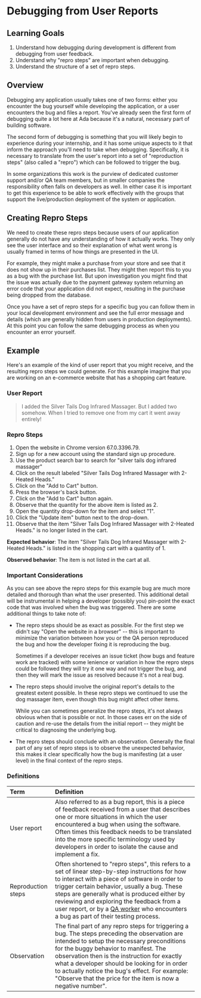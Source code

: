 # Debugging from User Reports
## Learning Goals
1. Understand how debugging during development is different from debugging from user feedback.
1. Understand why "repro steps" are important when debugging.
1. Understand the structure of a set of repro steps.

## Overview
Debugging any application usually takes one of two forms: either you encounter the bug yourself while developing the application, or a user encounters the bug and files a report. You've already seen the first form of debugging quite a lot here at Ada because it's a natural, necessary part of building software.

The second form of debugging is something that you will likely begin to experience during your internship, and it has some unique aspects to it that inform the approach you'll need to take when debugging. Specifically, it is necessary to translate from the user's report into a set of "reproduction steps" (also called a "repro") which can be followed to trigger the bug.

In some organizations this work is the purview of dedicated customer support and/or QA team members, but in smaller companies the responsibility often falls on developers as well. In either case it is important to get this experience to be able to work effectively with the groups that support the live/production deployment of the system or application.

## Creating Repro Steps
We need to create these repro steps because users of our application generally do not have any understanding of how it actually works. They only see the user interface and so their explanation of what went wrong is usually framed in terms of how things are presented in the UI.

For example, they might make a purchase from your store and see that it does not show up in their purchases list. They might then report this to you as a bug with the purchase list. But upon investigation you might find that the issue was actually due to the payment gateway system returning an error code that your application did not expect, resulting in the purchase being dropped from the database.

Once you have a set of repro steps for a specific bug you can follow them in your local development environment and see the full error message and details (which are generally hidden from users in production deployments). At this point you can follow the same debugging process as when you encounter an error yourself.

## Example
Here's an example of the kind of user report that you might receive, and the resulting repro steps we could generate. For this example imagine that you are working on an e-commerce website that has a shopping cart feature.

### User Report
> I added the Silver Tails Dog Infrared Massager. But I added two somehow. When I tried to remove one from my cart it went away entirely!

### Repro Steps
1. Open the website in Chrome version 67.0.3396.79.
1. Sign up for a new account using the standard sign up procedure.
1. Use the product search bar to search for "silver tails dog infrared massager"
1. Click on the result labeled "Silver Tails Dog Infrared Massager with 2-Heated Heads."
1. Click on the "Add to Cart" button.
1. Press the browser's back button.
1. Click on the "Add to Cart" button again.
1. Observe that the quantity for the above item is listed as 2.
1. Open the quantity drop-down for the item and select "1".
1. Click the "Update item" button next to the drop-down.
1. Observe that the item "Silver Tails Dog Infrared Massager with 2-Heated Heads." is no longer listed in the cart.

**Expected behavior**: The item "Silver Tails Dog Infrared Massager with 2-Heated Heads." is listed in the shopping cart with a quantity of 1.

**Observed behavior**: The item is not listed in the cart at all.

### Important Considerations
As you can see above the repro steps for this example bug are much more detailed and thorough than what the user presented. This additional detail will be instrumental in helping a developer (possibly you) pin-point the exact code that was involved when the bug was triggered. There are some additional things to take note of:

* The repro steps should be as exact as possible. For the first step we didn't say "Open the website in a browser" -- this is important to minimize the variation between how you or the QA person reproduced the bug and how the developer fixing it is reproducing the bug.

  Sometimes if a developer receives an issue ticket (how bugs and feature work are tracked) with some lenience or variation in how the repro steps could be followed they will try it one way and not trigger the bug, and then they will mark the issue as resolved because it's not a real bug.
* The repro steps should involve the original report's details to the greatest extent possible. In these repro steps we continued to use the dog massager item, even though this bug might affect other items.

  While you can sometimes generalize the repro steps, it's not always obvious when that is possible or not. In those cases err on the side of caution and re-use the details from the initial report -- they might be critical to diagnosing the underlying bug.
* The repro steps should conclude with an observation. Generally the final part of any set of repro steps is to observe the unexpected behavior, this makes it clear specifically how the bug is manifesting (at a user level) in the final context of the repro steps.

### Definitions
| Term | Definition |
|:-----|:-----------|
| User report | Also referred to as a bug report, this is a piece of feedback received from a user that describes one or more situations in which the user encountered a bug when using the software. Often times this feedback needs to be translated into the more specific terminology used by developers in order to isolate the cause and implement a fix. |
| Reproduction steps | Often shortened to "repro steps", this refers to a set of linear step-by-step instructions for how to interact with a piece of software in order to trigger certain behavior, usually a bug. These steps are generally what is produced either by reviewing and exploring the feedback from a user report, or by a [QA worker](https://en.wikipedia.org/wiki/Quality_assurance) who encounters a bug as part of their testing process.
| Observation | The final part of any repro steps for triggering a bug. The steps preceding the observation are intended to setup the necessary preconditions for the buggy behavior to manifest. The observation then is the instruction for exactly what a developer should be looking for in order to actually notice the bug's effect. For example: "Observe that the price for the item is now a negative number". |
